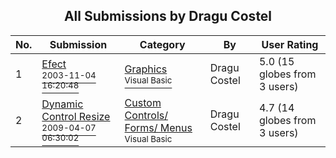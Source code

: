﻿<div align="center">

## All Submissions by Dragu Costel

</div>

No.  | Submission | Category | By   | User Rating
---- | ---------- | -------- | ---- | -----------
1 | [Efect<br /><sup>2003-11-04 16:20:48</sup>](https://github.com/Planet-Source-Code/dragu-costel-efect__1-49727) | [Graphics<br /><sup>Visual Basic</sup>](../ByCategory/graphics__1-46.md) | Dragu Costel | 5.0 (15 globes from 3 users)
2 | [Dynamic Control Resize<br /><sup>2009-04-07 06:30:02</sup>](https://github.com/Planet-Source-Code/dragu-costel-dynamic-control-resize__1-71946) | [Custom Controls/ Forms/  Menus<br /><sup>Visual Basic</sup>](../ByCategory/custom-controls-forms-menus__1-4.md) | Dragu Costel | 4.7 (14 globes from 3 users)
